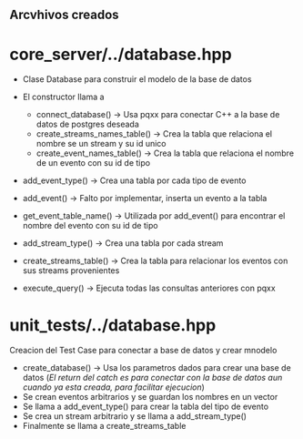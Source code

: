 ## Arcvhivos creados
# core_server/../database.hpp
- Clase Database para construir el modelo de la base de datos
- El constructor llama a 
  - connect_database() -> Usa pqxx para conectar C++ a la base de datos de postgres deseada
  - create_streams_names_table() -> Crea la tabla que relaciona el nombre se un stream y su id unico
  - create_event_names_table() -> Crea la tabla que relaciona el nombre de un evento con su id de tipo

- add_event_type() -> Crea una tabla por cada tipo de evento
- add_event() -> Falto por implementar, inserta un evento a la tabla
- get_event_table_name() -> Utilizada por add_event() para encontrar el nombre del evento con su id de tipo
- add_stream_type() -> Crea una tabla por cada stream 
- create_streams_table() -> Crea la tabla para relacionar los eventos con sus streams provenientes
- execute_query() -> Ejecuta todas las consultas anteriores con pqxx

# unit_tests/../database.hpp
Creacion del Test Case para conectar a base de datos y crear mnodelo
- create_database() -> Usa los parametros dados para crear una base de datos (*El return del catch es para conectar con la base de datos aun cuando ya esta creada, para facilitar ejecucion*)
- Se crean eventos arbitrarios y se guardan los nombres en un vector
- Se llama a add_event_type() para crear la tabla del tipo de evento
- Se crea un stream arbitrario y se llama a add_stream_type()
- Finalmente se llama a create_streams_table